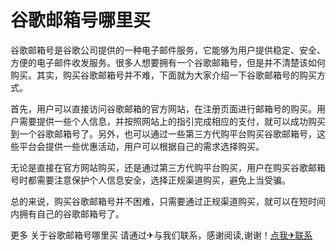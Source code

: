 # 谷歌邮箱号哪里买

谷歌邮箱号是谷歌公司提供的一种电子邮件服务，它能够为用户提供稳定、安全、方便的电子邮件收发服务。很多人想要拥有一个谷歌邮箱号，但是并不清楚该如何购买。其实，购买谷歌邮箱号并不难，下面就为大家介绍一下谷歌邮箱号的购买方式。

首先，用户可以直接访问谷歌邮箱的官方网站，在注册页面进行邮箱号的购买。用户需要提供一些个人信息，并按照网站上的指引完成相应的支付，就可以成功购买到一个谷歌邮箱号了。另外，也可以通过一些第三方代购平台购买谷歌邮箱号，这些平台会提供一些优惠活动，用户可以根据自己的需求选择购买。

无论是直接在官方网站购买，还是通过第三方代购平台购买，用户在购买谷歌邮箱号时都需要注意保护个人信息安全，选择正规渠道购买，避免上当受骗。

总的来说，购买谷歌邮箱号并不困难，只需要通过正规渠道购买，就可以在短时间内拥有自己的谷歌邮箱号了。

更多 关于谷歌邮箱号哪里买 请通过✈与我们联系，感谢阅读,谢谢！[点我✈联系](https://c.k02.cc)